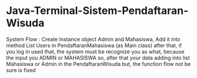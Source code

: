 # Java-Terminal-Sistem-Pendaftaran-Wisuda

System Flow : 
Create Instance object Admin and Mahasiswa, Add it into method List
Users in PendaftaranMahasiswa (as Main class) after that, if you log in used that,
the system must be recognize you as what, because the input you ADMIN or MAHASISWA
so, after that your data adding into list Mahasiswa or Admin in the PendaftaranWisuda
but, the function flow not be sure is fixed
